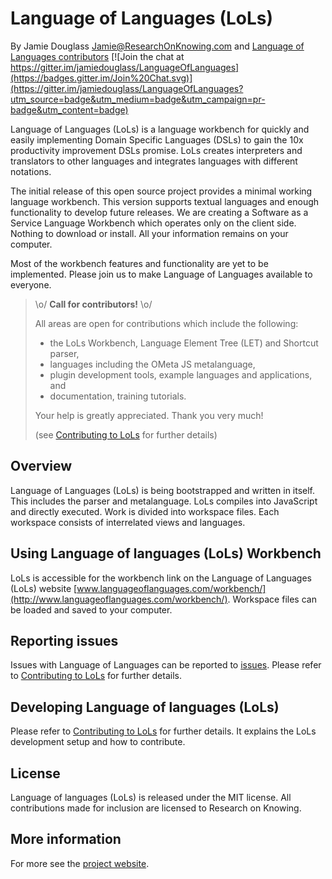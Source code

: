 Language of Languages (LoLs) 
====

By Jamie Douglass Jamie@ResearchOnKnowing.com and [Language of Languages contributors](https://github.com/jamiedouglass/LanguageOfLanguages/graphs/contributors)
[![Join the chat at https://gitter.im/jamiedouglass/LanguageOfLanguages](https://badges.gitter.im/Join%20Chat.svg)](https://gitter.im/jamiedouglass/LanguageOfLanguages?utm_source=badge&utm_medium=badge&utm_campaign=pr-badge&utm_content=badge)

Language of Languages (LoLs) is a language workbench for quickly and easily implementing 
Domain Specific Languages (DSLs) to gain the 10x productivity improvement DSLs promise. 
LoLs creates interpreters and translators to other languages and integrates languages 
with different notations. 

The initial release of this open source project provides a minimal working language 
workbench. This version supports textual languages and enough functionality to develop 
future releases. We are creating a Software as a Service Language Workbench which 
operates only on the client side. Nothing to download or install. All your information 
remains on your computer.

Most of the workbench features and functionality are yet to be implemented. 
Please join us to make Language of Languages available to everyone.

> \o/ **Call for contributors!**  \o/
>
> All areas are open for contributions which include the following:
> - the LoLs Workbench, Language Element Tree (LET) and Shortcut parser,
> - languages including the OMeta JS metalanguage,
> - plugin development tools, example languages and applications, and
> - documentation, training tutorials.
>
> Your help is greatly appreciated. Thank you very much!
>
> (see [Contributing to LoLs](https://github.com/jamiedouglass/LanguageOfLanguages/wiki/Contributing-to-LoLs) for further details)

Overview
--------

Language of Languages (LoLs) is being bootstrapped and written in itself. This includes 
the parser and metalanguage. LoLs compiles into JavaScript and directly executed. Work is
divided into workspace files. Each workspace consists of interrelated views and languages.

Using Language of languages (LoLs) Workbench
--------------------------------------------

LoLs is accessible for the workbench link on the Language of Languages (LoLs) website
[www.languageoflanguages.com/workbench/](http://www.languageoflanguages.com/workbench/).
Workspace files can be loaded and saved to your computer.

Reporting issues
----------------

Issues with Language of Languages can be reported to [issues](https://github.com/jamiedouglass/LanguageOfLanguages/issues).
Please refer to [Contributing to LoLs](https://github.com/jamiedouglass/LanguageOfLanguages/wiki/Contributing-to-LoLs) for further details.

Developing Language of languages (LoLs)
---------------------------------------

Please refer to [Contributing to LoLs](https://github.com/jamiedouglass/LanguageOfLanguages/wiki/Contributing-to-LoLs) for further details.
It explains the LoLs development setup and how to contribute.


License
-------

Language of languages (LoLs) is released under the MIT license. 
All contributions made for inclusion are licensed to Research on Knowing.


More information 
----------------

For more see the [project website](http://www.languageoflanguages.com).